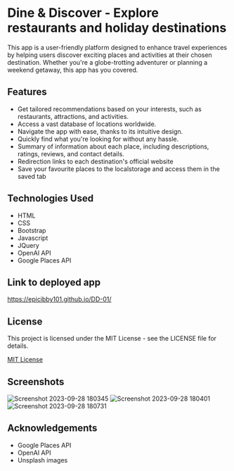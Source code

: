 
# Dine & Discover - Explore restaurants and holiday destinations
This app is a user-friendly platform designed to enhance travel experiences by helping users discover exciting places and activities at their chosen destination. Whether you're a globe-trotting adventurer or planning a weekend getaway, this app has you covered.


## Features

- Get tailored recommendations based on your interests, such as restaurants, attractions, and activities.
- Access a vast database of locations worldwide.
- Navigate the app with ease, thanks to its intuitive design.
- Quickly find what you're looking for without any hassle.
- Summary of information about each place, including descriptions, ratings, reviews, and contact details.
- Redirection links to each destination's official website
- Save your favourite places to the localstorage and access them in the saved tab



## Technologies Used
- HTML
- CSS
- Bootstrap
- Javascript
- JQuery
- OpenAI API
- Google Places API

## Link to deployed app
https://epicibby101.github.io/DD-01/

## License

This project is licensed under the MIT License - see the LICENSE file for details.

[MIT License](https://choosealicense.com/licenses/mit/)

## Screenshots
![Screenshot 2023-09-28 180345](https://github.com/EpicIbby101/DD-01/assets/86202881/3d4dfacf-80b8-441c-92f5-88b1e3236d48)
![Screenshot 2023-09-28 180401](https://github.com/EpicIbby101/DD-01/assets/86202881/b190ac6b-a262-425b-a51c-32a9178ec2b5)
![Screenshot 2023-09-28 180731](https://github.com/EpicIbby101/DD-01/assets/86202881/43249c21-40c6-449d-bbe3-6762ce8f0438)



## Acknowledgements

 - Google Places API
 - OpenAI API
 - Unsplash images


